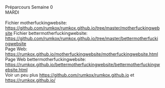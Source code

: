 Préparcours Semaine 0
<br/>
MARDI
<br/>
<br/>
Fichier motherfuckingwebsite: https://github.com/rumkox/rumkox.github.io/tree/master/motherfuckingwebsite
Fichier bettermotherfuckingwebsite: https://github.com/rumkox/rumkox.github.io/tree/master/bettermotherfuckingwebsite 
<br/>
Page Web: https://rumkox.github.io/motherfuckingwebsite/motherfuckingwebsite.html
Page Web bettermotherfuckingwebsite: https://rumkox.github.io/bettermotherfuckingwebsite/bettermotherfuckingwebsite.html
<br/>
Voir un peu plus  https://github.com/rumkox/rumkox.github.io et https://rumkox.github.io/
